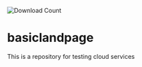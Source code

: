 ![Download Count](https://img.shields.io/github/downloads/diaz-alx/basiclandpage/main)
# basiclandpage
This is a repository for testing cloud services
